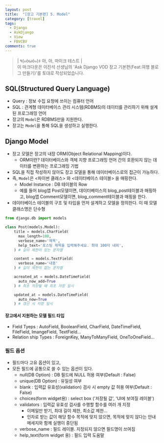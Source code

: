 ```yaml
---
layout: post
title:  "[장고 기본편] 5. Model"
category: [travel]
tags:
  - Django
  - AskDjango
  - View
  - FBVCBV
comments: true
---
```


>| ٩(๑òωó๑)۶ 아, 아, 마이크 테스트 |<br>
이 마크다운은 이진석 선생님의 'Ask Django VOD 장고 기본편(Feat.여행 블로그 만들기)'를 토대로 작성되었습니다.

## SQL(Structured Query Language)
- Query : 정보 수집 요청에 쓰이는 컴퓨터 언어
- SQL : 관계형 데이터베이스 관리 시스템(RDBMS)의 데이터를 관리하기 위해 설계된 프로그래밍 언어
- 장고의 `Model`은 RDBMS만을 지원한다.
- 장고는 `Model`을 통해 SQL을 생성하고 실행한다.

## Django Model
- 장고 모델은 장고의 내장 ORM(Object Relational Mapping)이다.
  - ORM이란? 데이터베이스와 객체 지향 프로그래밍 언어 간의 호환되지 않는 데이터를 변환하는 프로그래밍 기법
- SQL을 직접 작성하지 않아도 장고 모델을 통해 데이터베이스로의 접근이 가능하다.
- 즉, `Model`은 <파이썬 클래스> 와 <데이터베이스 테이블> 을 매핑한다.
  - Model Instance : DB 테이블의 Row
  - 예를 들어 blog앱 Post모델이면, 데이터베이스의 blog_post테이블과 매핑하고, blog앱 Comment모델이면, blog_comment테이블과 매핑을 한다.
- 데이터베이스 테이블의 구조 및 타입을 먼저 설계하고 모델을 정의한다. 이 때 모델 클래스명은 단수형

```python
from django.db import models

class Post(models.Model):
    title = models.CharField(
      max_length=100,
      verbose_name='제목',
      help_text='포스팅 제목을 입력해주세요. 최대 100자 내외',
    ) # 길이 제한이 있는 문자열

    content = models.TextField(
      verbose_name='내용'
    ) # 길이 제한이 없는 문자열

    acreated_at = models.DateTimeField(
      auto_now_add=True
    ) # 최초 저장될 때 최초 저장 일시

    updated_at = models.DateTimeField(
      auto_now=True
    ) # 갱신 시 저장 일시

```

#### 장고에서 지원하는 모델 필드 타입
- Field Tyeps : AutoField, BooleanField, CharField, DateTimeField, FileField, ImangeField, TextField...
- Relation ship Types : ForeignKey, ManyToManyField, OneToOneField...

### 필드 옵션
- 필드마다 고유 옵션이 있고,
- 모든 필드에 공통으로 쓸 수 있는 옵션이 있다.
  - null(DB Option) : DB 필드에 NULL 허용 여부(Default : False)
  - unique(DB Option) : 유일성 여부
  - blank : 입력값 유효성(validation) 검사 시 empty 값 허용 여부(Default : False)
  - choices(form widget용) : select box ('저장될 값', 'UI에 보여질 레이블')
  - validators : 입력값 유효성 검사를 수행할 함수를 여러 개 지정
    - 이메일만 받기, 최대 길이 제한, 최소값 제한...
    - 인자로 받는 값이 해당 함수 목적에 맞지 않으면, 목적에 맞지 않다는 안내 메세지와 함께 실행이 중단됨
  - verbose_name : 필드 레이블. 지정되지 않으면 필드명이 쓰여짐
  - help_text(form widget 용) : 필드 입력 도움말
